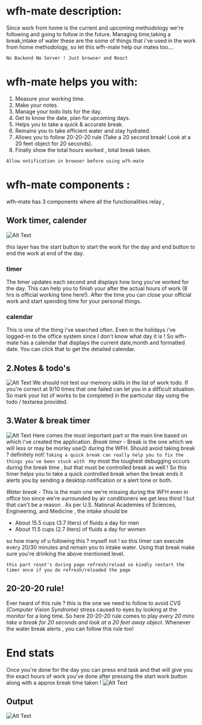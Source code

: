 # wfh-mate description: 
Since work from home is the current and upcoming methodology we're following and going to follow in the future. Managing time,taking a break,intake of water these are the some of things that i've used in the work from home methodology, so let this wfh-mate help our mates too....

```No Backend No Server ! Just browser and React ```


# wfh-mate helps you with:

1. Measure your working time.
2. Make your notes.
3. Manage your todo lists for the day.
4. Get to know the date, plan for upcoming days.
5. Helps you to take a quick & accurate break.
6. Remains you to take efficient water and stay hydrated.
7. Allows you to follow 20-20-20 rule (Take a 20 second break! Look at a 20 feet object for 20 seconds).
8. Finally show the total hours worked , total break taken.

```Allow notification in browser before using wfh-mate```

# wfh-mate components : 
wfh-mate has 3 components where all the functionalities relay , 

## Work timer, calender
![Alt Text](https://dev-to-uploads.s3.amazonaws.com/i/l2liexgh6tf715f6nmck.png)

this layer has the start button to start the work for the day and end button to end the work at end of the day.
### timer
The timer updates each second and displays how long you've worked for the day. This can help you to finish your after the actual hours of work (8 hrs is official working time here!). After the time you can close your official work and start spending time for your personal things.

### calendar
This is one of the thing i've searched often. Even in the holidays i've logged-in to the office system since I don't know what day it is ! So wfh-mate has a calendar that displays the current date,month and formatted date. You can click that to get the detailed calendar.

## 2.Notes & todo's 
![Alt Text](https://dev-to-uploads.s3.amazonaws.com/i/hppfdcthsjuogwghb84l.png)
We should not test our memory skills in the list of work todo. If you're correct at 9/10 times that one failed can let you in a difficult situation. So mark your list of works to be completed in the particular day using the todo / textarea provided. 

## 3.Water & break timer
![Alt Text](https://dev-to-uploads.s3.amazonaws.com/i/9i2n9n7eaj56w1cur98v.png)
Here comes the most important part or the main line based on which i've created the application. 
*Break timer* - Break is the one which we will less or may be morley use😉 during the WFH. Should avoid taking break ? definitely not!
```Taking a quick break can really help you to fix the things you've been stuck with ``` my most the toughest debugging occurs during the break time , but that must be controlled break as well ! So this timer helps you to take a quick controlled break when the break ends it alerts you by sending a desktop notification or a alert tone or both.

*Water break* - This is the main one we're missing during the WFH even in office too since we're surrounded by air conditioners we get less thirst ! but that can't be a reason . As per U.S. National Academies of Sciences, Engineering, and Medicine , the intake should be 
* About 15.5 cups (3.7 liters) of fluids a day for men
* About 11.5 cups (2.7 liters) of fluids a day for women

so how many of u following this ? myself not ! so this timer can execute every 20/30 minutes and remain you to intake water. Using that break make sure you're drinking the above mentioned level.

```this part reset's during page refresh/reload so kindly restart the timer once if you do refresh/reloaded the page```

## 20-20-20 rule!
Ever heard of this rule ? this is the one we need to follow to avoid *CVS (Computer Vision Syndrome)*  stress caused to eyes by looking at the monitor for a long time.
So here 20-20-20 rule comes to play _every 20 mins take a break for 20 seconds and look at a 20 feet away object_. Whenever the water break alerts , you can follow this rule too! 

# End stats
Once you're done for the day you can press end task and that will give you the exact hours of work you've done after pressing the start work button along with a approx break time taken ! 
![Alt Text](https://dev-to-uploads.s3.amazonaws.com/i/28ib5kc54egbbsizzby2.png)

## Output
![Alt Text](https://dev-to-uploads.s3.amazonaws.com/i/2ycrah0j26p11gtq2gby.gif)